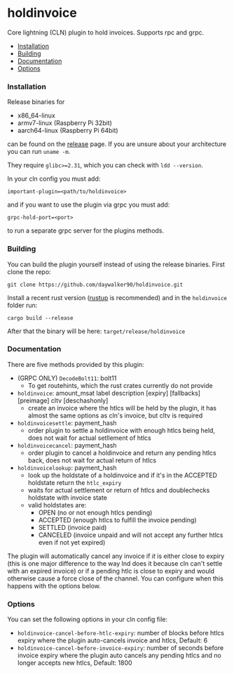 # holdinvoice
Core lightning (CLN) plugin to hold invoices. Supports rpc and grpc.

* [Installation](#installation)
* [Building](#building)
* [Documentation](#documentation)
* [Options](#options)

### Installation
Release binaries for
* x86_64-linux
* armv7-linux (Raspberry Pi 32bit)
* aarch64-linux (Raspberry Pi 64bit)

can be found on the [release](https://github.com/daywalker90/holdinvoice/releases) page. If you are unsure about your architecture you can run ``uname -m``.

They require ``glibc>=2.31``, which you can check with ``ldd --version``.

In your cln config you must add:

``important-plugin=<path/to/holdinvoice>``

and if you want to use the plugin via grpc you must add:

``grpc-hold-port=<port>``

to run a separate grpc server for the plugins methods.

### Building
You can build the plugin yourself instead of using the release binaries.
First clone the repo:

``git clone https://github.com/daywalker90/holdinvoice.git``

Install a recent rust version ([rustup](https://rustup.rs/) is recommended) and in the ``holdinvoice`` folder run:

``cargo build --release``

After that the binary will be here: ``target/release/holdinvoice``

### Documentation
There are five methods provided by this plugin:
* (GRPC ONLY) ``DecodeBolt11``:  bolt11
    * To get routehints, which the rust crates currently do not provide
* ``holdinvoice``: amount_msat label description [expiry]
[fallbacks] [preimage] cltv [deschashonly] 
    * create an invoice where the htlcs will be held by the plugin, it has almost the same options as cln's invoice, but cltv is required
* ``holdinvoicesettle``: payment_hash 
    * order plugin to settle a holdinvoice with enough htlcs being held, does not wait for actual setllement of htlcs
* ``holdinvoicecancel``: payment_hash
    * order plugin to cancel a holdinvoice and return any pending htlcs back, does not wait for actual return of htlcs
* ``holdinvoicelookup``: payment_hash
    * look up the holdstate of a holdinvoice and if it's in the ACCEPTED holdstate return the ``htlc_expiry``
    * waits for actual settlement or return of htlcs and doublechecks holdstate with invoice state
    * valid holdstates are:
        * OPEN (no or not enough htlcs pending)
        * ACCEPTED (enough htlcs to fulfill the invoice pending)
        * SETTLED (invoice paid)
        * CANCELED (invoice unpaid and will not accept any further htlcs even if not yet expired)

The plugin will automatically cancel any invoice if *it* is either close to expiry (this is one major difference to the way lnd does it because cln can't settle with an expired invoice) or if a pending htlc is close to expiry and would otherwise cause a force close of the channel. You can configure when this happens with the options below.

### Options
You can set the following options in your cln config file:

* ``holdinvoice-cancel-before-htlc-expiry``: number of blocks before htlcs expiry where the plugin auto-cancels invoice and htlcs, Default: 6
* ``holdinvoice-cancel-before-invoice-expiry``: number of seconds before invoice expiry where the plugin auto cancels any pending htlcs and no longer accepts new htlcs, Default: 1800